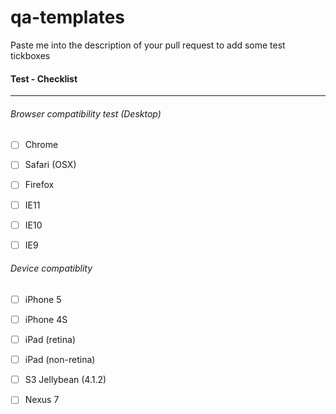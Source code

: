 qa-templates
============
Paste me into the description of your pull request to add some test tickboxes

#### Test - Checklist
---
###### Browser compatibility test (Desktop)
- [ ] Chrome
- [ ] Safari (OSX)
- [ ] Firefox
- [ ] IE11
- [ ] IE10 
- [ ] IE9




###### Device compatiblity
- [ ] iPhone 5
- [ ] iPhone 4S
- [ ] iPad (retina)
- [ ] iPad (non-retina)
- [ ] S3 Jellybean (4.1.2)
- [ ] Nexus 7

